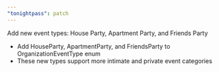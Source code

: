 ```yaml
---
"tonightpass": patch
---
```


Add new event types: House Party, Apartment Party, and Friends Party

- Add HouseParty, ApartmentParty, and FriendsParty to OrganizationEventType enum
- These new types support more intimate and private event categories